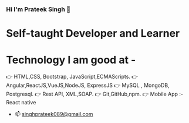 ### Hi I'm Prateek Singh 👋


# Self-taught Developer and Learner
# Technology I am good at -
 👉 HTML,CSS, Bootstrap, JavaScript,ECMAScripts.
 👉  Angular,ReactJS,VueJS,NodeJS, ExpressJS
 👉  MySQL , MongoDB, Postgresql.
 👉 Rest API, XML,SOAP.
 👉 Git,GitHub,npm.
 👉 Mobile App :- React native
- 📫 singhprateek089@gmail.com
